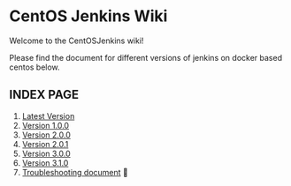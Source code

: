 # CentOS Jenkins Wiki

Welcome to the CentOSJenkins wiki!

Please find the document for different versions of jenkins on docker based centos below.

## INDEX PAGE

1. [Latest Version](https://github.com/hemanth22/CentOSJenkins/wiki/How-to-launch-jenkins-install-centos-docker)
2. [Version 1.0.0](https://github.com/hemanth22/CentOSJenkins/wiki/Jenkins-on-CentOS-version.)
3. [Version 2.0.0](https://github.com/hemanth22/CentOSJenkins/wiki/Jenkins-on-CentOS-version-2.)
4. [Version 2.0.1](https://github.com/hemanth22/CentOSJenkins/wiki/Jenkins-on-CentOS-version-2.0.1)
5. [Version 3.0.0](https://github.com/hemanth22/CentOSJenkins/wiki/Jenkins-on-CentOS-version-3.0.0)
6. [Version 3.1.0](https://github.com/hemanth22/CentOSJenkins/wiki/Jenkins-on-CentOS-version-3.1.0)
7. [Troubleshooting document](https://github.com/hemanth22/ansible-role-butler/wiki/Bulter-common-error-troubleshooting-tips.) :wrench:

